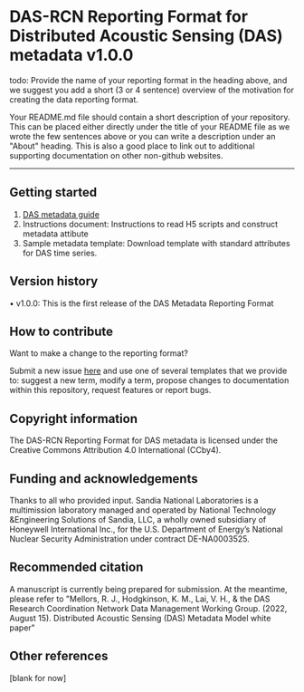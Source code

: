 # DAS-RCN Reporting Format for Distributed Acoustic Sensing (DAS) metadata v1.0.0

todo: Provide the name of your reporting format in the heading above, and we suggest you add a short (3 or 4 sentence) overview of the motivation for creating the data reporting format.  

Your README.md file should contain a short description of your repository. This can be placed either directly under the title of your README file as we wrote the few sentences above or you can write a description under an "About" heading. This is also a good place to link out to additional supporting documentation on other non-github websites.

--- 

## Getting started  

1. [DAS metadata guide](https://github.com/vhlai-seis/DAS_metadata/blob/main/guide.md)
2. Instructions document: Instructions to read H5 scripts and construct metadata attibute
3. Sample metadata template: Download template with standard attributes for DAS time series.

## Version history 

• v1.0.0: This is the first release of the DAS Metadata Reporting Format

## How to contribute  

Want to make a change to the reporting format? 

Submit a new issue [here](https://github.com/vhlai-seis/DAS_metadata/blob/main/contribute.md) and use one of several templates that we provide to: suggest a new term, modify a term, propose changes to documentation within this repository, request features or report bugs.  

## Copyright information  

The DAS-RCN Reporting Format for DAS metadata is licensed under the Creative Commons Attribution 4.0 International (CCby4).

## Funding and acknowledgements  

Thanks to all who provided input. Sandia National Laboratories is a multimission laboratory managed and operated by National Technology &Engineering Solutions of Sandia, LLC, a wholly owned subsidiary of Honeywell International Inc., for the U.S. Department of Energy’s National Nuclear Security Administration under contract DE-NA0003525. 

## Recommended citation  

A manuscript is currently being prepared for submission. At the meantime, please refer to "Mellors, R. J., Hodgkinson, K. M., Lai, V. H., & the DAS Research Coordination Network Data Management Working Group. (2022, August 15). Distributed Acoustic Sensing (DAS) Metadata Model white paper"

## Other references    

[blank for now]
